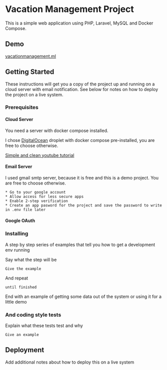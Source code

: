 # Vacation Management Project

This is a simple web application using PHP, Laravel, MySQL and Docker Compose.

## Demo

[vacationmanagement.ml](http://vacationmanagement.ml/)

## Getting Started

These instructions will get you a copy of the project up and running on a cloud server with email notification. See below for notes on how to deploy the project on a live system.

### Prerequisites

#### Cloud Server

You need a server with docker compose installed.

I chose [DigitalOcean](https://m.do.co/c/3a4b7d44cada) droplet with docker compose pre-installed, you are free to choose otherwise.

[Simple and clean youtube tutorial](https://www.youtube.com/watch?v=f7hCzwYBIXc)

#### Email Server

I used gmail smtp server, because it is free and this is a demo project. You are free to choose otherwise.

```
* Go to your google account
* Allow access for less secure apps
* Enable 2-step verification
* Create an app pasword for the project and save the password to write in .env file later
```

#### Google OAuth



### Installing

A step by step series of examples that tell you how to get a development env running

Say what the step will be

```
Give the example
```

And repeat

```
until finished
```

End with an example of getting some data out of the system or using it for a little demo


### And coding style tests

Explain what these tests test and why

```
Give an example
```

## Deployment

Add additional notes about how to deploy this on a live system